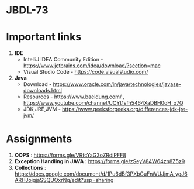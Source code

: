 # JBDL-73

# Important links

1. **IDE**
    - IntelliJ IDEA Community Edition - https://www.jetbrains.com/idea/download/?section=mac
    - Visual Studio Code - https://code.visualstudio.com/
2. **Java** 
    - Download - https://www.oracle.com/in/java/technologies/javase-downloads.html 
    - Resources - https://www.baeldung.com/ , https://www.youtube.com/channel/UCYt1sfh5464XaDBH0oH_o7Q
    - JDK,JRE,JVM - https://www.geeksforgeeks.org/differences-jdk-jre-jvm/

# Assignments

1. **OOPS** : https://forms.gle/VRfcYaG3oZRdiPFF8
2. **Exception Handling in JAVA** : https://forms.gle/zSeyV84W64zn8Z5z9
3. **Collections** : https://docs.google.com/document/d/1Pu6dBf3PXbGuFnWUJjmA_ygJ6ARHJoigjaSSQUOxrNg/edit?usp=sharing
